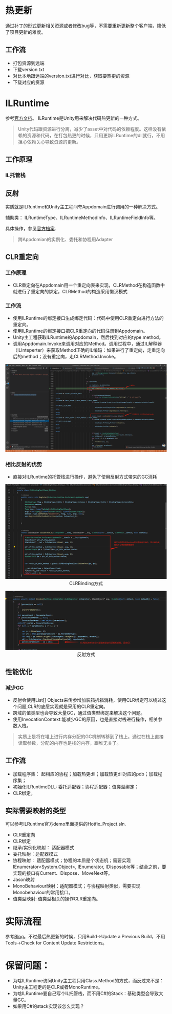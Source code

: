 # 热更新
通过补丁的形式更新相关资源或者修改bug等，不需要重新更新整个客户端，降低了项目更新的难度。

## 工作流
- 打包资源到远端
- 下载version.txt
- 对比本地跟远端的version.txt进行对比，获取要热更的资源
- 下载对应的资源

# ILRuntime
参考[官方文档](https://ourpalm.github.io/ILRuntime/public/v1/guide/index.html)。
ILRuntime是Unity用来解决代码热更新的一种方式。
> Unity代码跟资源进行分离，减少了asset中对代码的依赖程度。这样没有依赖的资源和代码，在打包热更的时候，只用更新ILRuntime的dll就行，不用担心依赖关心导致资源的更新。

## 工作原理
### IL托管栈

## 反射
实质就是ILRuntime和Unity主工程间夸Appdomain进行调用的一种解决方式。

辅助类：
ILRuntimeType、ILRuntimeMethodInfo、ILRuntimeFieldInfo等。

具体操作，参见[官方档案](https://ourpalm.github.io/ILRuntime/public/v1/guide/reflection.html).

> 跨Appdomian的实例化、委托和协程用Adapter

## CLR重定向
### 工作原理
- CLR重定向在Appdomain用一个重定向表来实现，CLRMethod在构造函数中就进行了重定向的绑定，CLRMethod的构造采用懒汉模式

### 工作流
- 使用ILRuntime的绑定接口生成绑定代码：代码中使用CLR重定向进行方法的重定向。
- 使用ILRuntime的绑定接口把CLR重定向的代码注册到Appdomain。
- Unity主工程获取ILRuntime的Appdomain，然后找到对应的type.method。
- 调用Appdomain.Invoke来调用对应的Method。调用过程中，通过IL解释器（ILInteperter）来获取Method正确的IL编码：如果进行了重定向，走重定向后的method；没有重定向，走CLRMethod.Invoke。

<div align="center">

![CLRBinding工作流][CLRBinding_WorkingFlow]

</div>

### 相比反射的优势
- 直接对ILRuntime的托管栈进行操作，避免了使用反射方式带来的GC消耗

<div align="center">

![CLRBinding][CLRBinding]
CLRBinding方式

![CLRMethodInvoke][CLRMethodInvoke]
反射方式

</div>

## 性能优化
### 减少GC
- 反射会使用List[] Objects来传参增加装箱拆箱消耗，使用CLR绑定可以绕过这个问题,CLR的底层实现就是采用的CLR重定向。
- 跨域的值类型也会导致大量GC，通过值类型绑定来解决这个问题。
- 使用InvocationContext:能减少GC的原因，也是直接对栈进行操作，相关参数入栈。

> 实质上是将在堆上进行内存分配的GC机制转移到了栈上。通过在栈上直接读取参数，分配的内存也是栈的内存，跟堆无关了。

## 工作流
- 加载程序集： 起相应的协程；加载热更dll；加载热更dll对应的pdb；加载程序集；
- 初始化ILRuntimeDLL: 委托适配器；协程适配器；值类型绑定；
- CLR绑定。

## 实际需要映射的类型
可以参考ILRuntime官方demo里面提供的Hotfix_Project.sln.
- CLR重定向
- CLR绑定
- 继承/实例化映射： 适配器模式
- 委托映射：适配器模式
- 协程映射： 适配器模式；协程的本质是个状态机；需要实现IEnumerator<System.Object>, IEnumerator, IDisposable等；结合之前，要实现的接口有Current、Dispose、MoveNext等。
- Jason映射
- MonoBehaviour映射：适配器模式；与协程映射类似，需要实现Monobehaviour的常用接口。
- 值类型映射: 值类型相关的操作CLR重定向。

# 实际流程
参考[Blog](https://www.icode9.com/content-4-694479.html)。不过最后热更新的时候，只用Build->Update a Previous Build，不用Tools->Check for Content Update Restrictions。

# 保留问题：
- 为啥ILRuntime访问Unity主工程只用Class.Method的方式，而反过来不是：Unity主工程走的是CLR或者MonoRuntime。
- 为啥ILRuntime要自己写个IL托管栈，而不用C#的Stack：基础类型会导致大量GC。
- 如果用C#的stack实现该怎么实现？

[CLRBinding_WorkingFlow]: ./ILRuntimeCLRBinding_WrokingFLow.jpg
[CLRBinding]: ./CLRBinding.jpg
[CLRMethodInvoke]: ./CLRMethodInvoke.jpg
